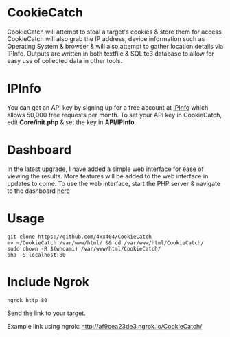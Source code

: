 # CookieCatch
CookieCatch will attempt to steal a target's cookies & store them for access. CookieCatch will also grab the IP address, device information such as Operating System & browser & will also attempt to gather location details via IPInfo. Outputs are written in both textfile & SQLite3 database to allow for easy use of collected data in other tools.

# IPInfo
You can get an API key by signing up for a free account at [IPInfo](https://ipinfo.io/) which allows 50,000 free requests per month. To set your API key in CookieCatch, edit **Core/init.php** & set the key in **API/IPInfo**.  

# Dashboard  
In the latest upgrade, I have added a simple web interface for ease of viewing the results. More features will be added to the web interface in updates to come. To use the web interface, start the PHP server & navigate to the dashboard [here](http://127.0.0.1/dashboard.php)  

# Usage
```
git clone https://github.com/4xx404/CookieCatch
mv ~/CookieCatch /var/www/html/ && cd /var/www/html/CookieCatch/
sudo chown -R $(whoami) /var/www/html/CookieCatch/
php -S localhost:80
```

# Include Ngrok
```
ngrok http 80
```

Send the link to your target.  

Example link using ngrok: http://af9cea23de3.ngrok.io/CookieCatch/
